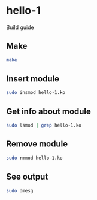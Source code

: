 # hello-1
Build guide

## Make
```bash
make
```

## Insert module
```bash
sudo insmod hello-1.ko
```

## Get info about module
```bash
sudo lsmod | grep hello-1.ko
```

## Remove module
```bash
sudo rmmod hello-1.ko
```

## See output
```bash
sudo dmesg
```
